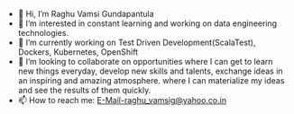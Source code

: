 - 👋 Hi, I’m Raghu Vamsi Gundapantula
- 👀 I’m interested in constant learning and working on data engineering technologies.
- 🌱 I’m currently working on Test Driven Development(ScalaTest), Dockers, Kubernetes, OpenShift
- 💞️ I’m looking to collaborate on opportunities where I can get to learn new things everyday, develop new skills and talents, exchange ideas in an inspiring and amazing atmosphere. where I can materialize my ideas and see the results of them quickly.
- 📫 How to reach me:  E-Mail-raghu_vamsig@yahoo.co.in

<!---
rvamsig/rvamsig is a ✨ special ✨ repository because its `README.md` (this file) appears on your GitHub profile.
You can click the Preview link to take a look at your changes.
--->
